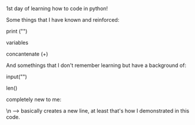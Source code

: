 1st day of learning how to code in python! 

Some things that I have known and reinforced: 


print ("") 


variables 


concantenate (+) 

And somethings that I don't remember learning but have a background of: 

input("")


len()

completely new to me: 

\n --> basically creates a new line, at least that's how I demonstrated in this code. 
